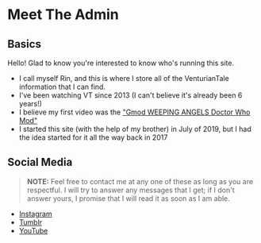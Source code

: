 # Meet The Admin

## Basics
Hello! Glad to know you're interested to know who's running this site.  
- I call myself Rin, and this is where I store all of the VenturianTale information that I can find.  
- I've been watching VT since 2013 \(I can't believe it's already been 6 years!)
- I believe my first video was the ["Gmod WEEPING ANGELS Doctor Who Mod"](https://www.youtube.com/watch?v=y4VbP82dVo0)
- I started this site \(with the help of my brother) in July of 2019, but I had the idea started for it all the way back in 2017

## Social Media
> **NOTE:** Feel free to contact me at any one of these as long as you are respectful. I will try to answer any messages that I get; if I don't answer yours, I promise that I will read it as soon as I am able.
- [Instagram](https://instagram.com/hauntedbyeverything?igshid=y29spkcp7eri)
- [Tumblr](https://www.tumblr.com/blog/johnnynojohnnyyes)
- [YouTube](https://youtube.com/channel/UCY0etJmLpMe20cv3j5Pm25Q)